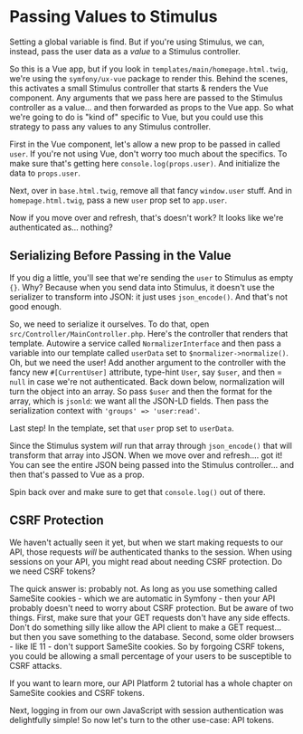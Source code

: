 # Passing Values to Stimulus

Setting a global variable is find. But if you're using Stimulus, we can, instead,
pass the user data as a *value* to a Stimulus controller.

So this is a Vue app, but if you look in `templates/main/homepage.html.twig`,
we're using the `symfony/ux-vue` package to render this. Behind the scenes, this
activates a small Stimulus controller that starts & renders the Vue component. Any
arguments that we pass here are passed to the Stimulus controller as a value...
and then forwarded as props to the Vue app. So what we're going to do is "kind
of" specific to Vue, but you could use this strategy to pass any values to any
Stimulus controller.

First in the Vue component, let's allow a new prop to be passed in called `user`.
If you're not using Vue, don't worry too much about the specifics. To make sure
that's getting here `console.log(props.user)`. And initialize the data to
`props.user`.

Next, over in `base.html.twig`, remove all that fancy `window.user` stuff. And
in `homepage.html.twig`, pass a new `user` prop set to `app.user`.

Now if you move over and refresh, that's doesn't work? It looks like we're
authenticated as... nothing?

## Serializing Before Passing in the Value

If you dig a little, you'll see that we're sending the `user` to Stimulus as
empty `{}`. Why? Because when you send data into Stimulus, it doesn't use the
serializer to transform into JSON: it just uses `json_encode()`. And that's not
good enough.

So, we need to serialize it ourselves. To do that, open
`src/Controller/MainController.php`. Here's the controller that renders that template.
Autowire a service called `NormalizerInterface` and then pass a variable into our
template called `userData` set to `$normalizer->normalize()`. Oh, but we need the
user! Add another argument to the controller with the fancy new
`#[CurrentUser]` attribute, type-hint `User`, say `$user`, and then = `null` in
case we're not authenticated. Back down below, normalization will turn the object
into an array. So pass `$user` and then the format for the array, which is `jsonld`:
we want all the JSON-LD fields. Then pass the serialization context with
`'groups' => 'user:read'`.

Last step! In the template, set that `user` prop set to `userData`.

Since the Stimulus system *will* run that array through `json_encode()` that will
transform that array into JSON. When we move over and refresh.... got it! You can
see the entire JSON being passed into the Stimulus controller... and then that's
passed to Vue as a prop. 

Spin back over and make sure to get that `console.log()` out of there.

## CSRF Protection

We haven't actually seen it yet, but when we start making requests to our API, those
requests *will* be authenticated thanks to the session. When using sessions on your
API, you might read about needing CSRF protection. Do we need CSRF tokens?

The quick answer is: probably not. As long as you use something called SameSite
cookies - which we are automatic in Symfony - then your API probably doesn't need
to worry about CSRF protection. But be aware of two things. First, make sure that
your GET requests don't have any side effects. Don't do something silly like allow
the API client to make a GET request... but then you save something to the database.
Second, some older browsers - like IE 11 - don't support SameSite cookies. So by
forgoing CSRF tokens, you could be allowing a small percentage of your users to
be susceptible to CSRF attacks.

If you want to learn more, our API Platform 2 tutorial has a whole chapter on
SameSite cookies and CSRF tokens.

Next, logging in from our own JavaScript with session authentication was delightfully
simple! So now let's turn to the other use-case: API tokens.
